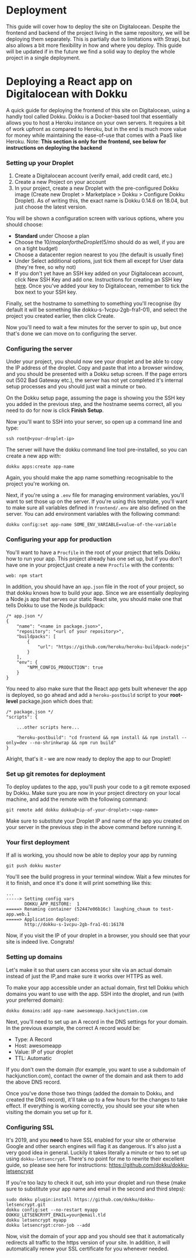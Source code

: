 # Deployment
This guide will cover how to deploy the site on Digitalocean. Despite the frontend and backend of the project living in the same repository, we will be deploying them separately. This is partially due to limitations with Strapi, but also allows a bit more flexibility in how and where you deploy. This guide will be updated if in the future we find a solid way to deploy the whole project in a single deployment. 

# Deploying a React app on Digitalocean with Dokku

A quick guide for deploying the frontend of this site on Digitalocean, using a handly tool called Dokku. Dokku is a Docker-based tool that essentially allows you to host a Heroku instance on your own servers. It requires a bit of work upfront as compared to Heroku, but in the end is much more value for money while maintaining the ease-of-use that comes with a PaaS like Heroku. Note: **This section is only for the frontend, see below for instructions on deploying the backend**

### Setting up your Droplet

1) Create a Digitalocean account (verify email, add credit card, etc.)
2) Create a new Project on your account
2) In your project, create a new Droplet with the pre-configured Dokku image (Create new Droplet > Marketplace > Dokku > Configure Dokku Droplet). As of writing this, the exact name is Dokku 0.14.6 on 18.04, but just choose the latest version.

You will be shown a configuration screen with various options, where you should choose:

- **Standard** under Choose a plan
- Choose the $10/mo plan for the Droplet ($5/mo should do as well, if you are on a tight budget)
- Choose a datacenter region nearest to you (the default is usually fine)
- Under Select additional options, just tick them all except for User data (they're free, so why not)
- If you don't yet have an SSH key added on your Digitalocean account, click New SSH Key and add one. Instructions for creating an SSH key [here](https://help.github.com/en/enterprise/2.14/user/articles/generating-a-new-ssh-key-and-adding-it-to-the-ssh-agent). Once you've added your key to Digitalocean, remember to tick the box next to your SSH key. 

Finally, set the hostname to something to something you'll recognise (by default it will be something like dokku-s-1vcpu-2gb-fra1-01), and select the project you created earlier, then click Create.

Now you'll need to wait a few minutes for the server to spin up, but once that's done we can move on to configuring the server.

### Configuring the server

Under your project, you should now see your droplet and be able to copy the IP address of the droplet. Copy and paste that into a browser window, and you should be presented with a Dokku setup screen. If the page errors out (502 Bad Gateway etc.), the server has not yet completed it's internal setup processes and you should just wait a minute or two. 

On the Dokku setup page, assuming the page is showing you the SSH key you added in the previous step, and the hostname seems correct, all you need to do for now is click **Finish Setup**.

Now you'll want to SSH into your server, so open up a command line and type:

```
ssh root@<your-droplet-ip>
```

The server will have the dokku command line tool pre-installed, so you can create a new app with: 

```
dokku apps:create app-name
```

Again, you should make the app name something recognisable to the project you're working on.

Next, if you're using a `.env` file for managing environment variables, you'll want to set
those up on the server. If you're using this template, you'll want to make sure all variables defined in `frontend/.env` are also defined on the server. You can add environment variables with the following command:

```
dokku config:set app-name SOME_ENV_VARIABLE=value-of-the-variable
```

### Configuring your app for production

You'll want to have a `Procfile` in the root of your project that tells Dokku how to run your app. This project already has one set up, but if you don't have one in your project,just create a new `Procfile` with the contents: 

```
web: npm start
``` 

In addition, you should have an `app.json` file in the root of your project, so that dokku knows how to build your app. Since we are essentially deploying a Node.js app that serves our static React site, you should make one that tells Dokku to use the Node.js buildpack:

```
/* app.json */
{
	"name": "<name in package.json>",
	"repository": "<url of your repository>",
	"buildpacks": [
		{
			"url": "https://github.com/heroku/heroku-buildpack-nodejs"
		}
	],
	"env": {
		"NPM_CONFIG_PRODUCTION": true
	}
}
```

You need to also make sure that the React app gets built whenever the app is deployed, so go ahead and add a `heroku-postbuild` script to your **root-level** package.json which does that:

```
/* package.json */
"scripts": {
	
	...other scripts here...

	"heroku-postbuild": "cd frontend && npm install && npm install --only=dev --no-shrinkwrap && npm run build"
}
```

Alright, that's it - we are now ready to deploy the app to our Droplet!

### Set up git remotes for deployment

To deploy updates to the app, you'll push your code to a git remote exposed by Dokku. Make sure you are now in your project directory on your local machine, and add the remote with the following command:

```
git remote add dokku dokku@<ip-of-your-droplet>:<app-name>
```

Make sure to substitute your Droplet IP and name of the app you created on your server in the previous step in the above command before running it.

### Your first deployment

If all is working, you should now be able to deploy your app by running 

```
git push dokku master
```

You'll see the build progress in your terminal window. Wait a few minutes for it to finish, and once it's done it will print something like this:

```
...
-----> Setting config vars
       DOKKU_APP_RESTORE:  1
=====> Renaming container (52447e06b16c) laughing_chaum to test-app.web.1
=====> Application deployed:
       http://dokku-s-1vcpu-2gb-fra1-01:16178
```

Now, if you visit the IP of your droplet in a browser, you should see that your site is indeed live. Congrats!

### Setting up domains

Let's make it so that users can access your site via an actual domain instead of just the IP,and make sure it works over HTTPS as well. 

To make your app accessible under an actual domain, first tell Dokku which domains you want to use with the app. SSH into the droplet, and run (with your preferred domain):

```
dokku domains:add app-name awesomeapp.hackjunction.com
```

Next, you'll need to set up an A record in the DNS settings for your domain. In the previous example, the correct A record would be:

- Type: A Record
- Host: awesomeapp
- Value: IP of your droplet
- TTL: Automatic

If you don't own the domain (for example, you want to use a subdomain of hackjunction.com), contact the owner of the domain and ask them to add the above DNS record.

Once you've done those two things (added the domain to Dokku, and created the DNS record), it'll take up to a few hours for the changes to take effect. If everything is working correctly, you should see your site when visiting the domain you set up for it. 

### Configuring SSL

It's 2019, and you **need** to have SSL enabled for your site or otherwise Google and other search engines will flag it as dangerous. It's also just a very good idea in general. Luckily it takes literally a minute or two to set up using `dokku-letsencrypt`. There's no point for me to rewrite their excellent guide, so please see here for instructions: https://github.com/dokku/dokku-letsencrypt

If you're too lazy to check it out, ssh into your droplet and run these (make sure to substitute your app name and email in the second and third steps):

```
sudo dokku plugin:install https://github.com/dokku/dokku-letsencrypt.git
dokku config:set --no-restart myapp DOKKU_LETSENCRYPT_EMAIL=your@email.tld
dokku letsencrypt myapp
dokku letsencrypt:cron-job --add
```

Now, visit the domain of your app and you should see that it automatically redirects all traffic to the https version of your site. In addition, it will automatically renew your SSL certificate for you whenever needed.




